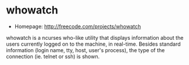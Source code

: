 # whowatch

* Homepage: http://freecode.com/projects/whowatch

whowatch is a ncurses who-like utility that displays information about the
 users currently logged on to the machine, in real-time.  Besides standard
 information (login name, tty, host, user's process), the type of the
 connection (ie. telnet or ssh) is shown.
